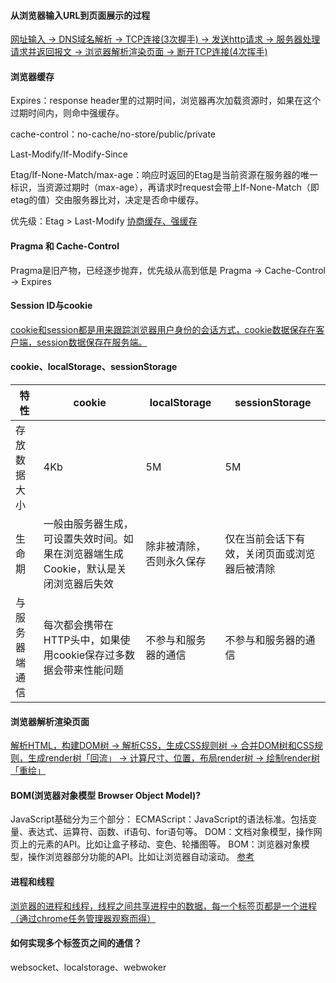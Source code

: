 #### 从浏览器输入URL到页面展示的过程
[网址输入 -> DNS域名解析 -> TCP连接(3次握手) -> 发送http请求 -> 服务器处理请求并返回报文 -> 浏览器解析渲染页面 -> 断开TCP连接(4次挥手)](https://juejin.cn/post/6844903784229896199)

#### 浏览器缓存
Expires：response header里的过期时间，浏览器再次加载资源时，如果在这个过期时间内，则命中强缓存。

cache-control：no-cache/no-store/public/private

Last-Modify/If-Modify-Since

Etag/If-None-Match/max-age：响应时返回的Etag是当前资源在服务器的唯一标识，当资源过期时（max-age），再请求时request会带上If-None-Match（即etag的值）交由服务器比对，决定是否命中缓存。

优先级：Etag > Last-Modify
[协商缓存、强缓存](https://www.kancloud.cn/freya001/interview/1749874)

#### Pragma 和 Cache-Control
Pragma是旧产物，已经逐步抛弃，优先级从高到低是 Pragma -> Cache-Control -> Expires

#### Session ID与cookie
[cookie和session都是用来跟踪浏览器用户身份的会话方式，cookie数据保存在客户端，session数据保存在服务端。](https://blog.csdn.net/chen13333336677/article/details/100939030)

#### cookie、localStorage、sessionStorage
| 特性 |  cookie   | localStorage  | sessionStorage  |
|  ----  | ----  | ----  | ----  |
| 存放数据大小  | 4Kb | 5M | 5M |
| 生命期  | 一般由服务器生成，可设置失效时间。如果在浏览器端生成Cookie，默认是关闭浏览器后失效 | 除非被清除，否则永久保存 | 仅在当前会话下有效，关闭页面或浏览器后被清除 |
| 与服务器端通信 | 每次都会携带在HTTP头中，如果使用cookie保存过多数据会带来性能问题 | 不参与和服务器的通信 | 不参与和服务器的通信 |

#### 浏览器解析渲染页面
[解析HTML，构建DOM树 -> 解析CSS，生成CSS规则树 -> 合并DOM树和CSS规则，生成render树「回流」 -> 计算尺寸、位置，布局render树 -> 绘制render树「重绘」](https://juejin.cn/post/6844903784229896199)

#### BOM(浏览器对象模型 Browser Object Model)?
JavaScript基础分为三个部分：
ECMAScript：JavaScript的语法标准。包括变量、表达式、运算符、函数、if语句、for语句等。
DOM：文档对象模型，操作网页上的元素的API。比如让盒子移动、变色、轮播图等。
BOM：浏览器对象模型，操作浏览器部分功能的API。比如让浏览器自动滚动。
[参考](https://www.cnblogs.com/liuafan/p/9523916.html)

#### 进程和线程
[浏览器的进程和线程，线程之间共享进程中的数据，每一个标签页都是一个进程（通过chrome任务管理器观察而得）](https://blog.poetries.top/browser-working-principle/guide/part1/lesson01.html#%E8%BF%9B%E7%A8%8B%E5%92%8C%E7%BA%BF%E7%A8%8B)


#### 如何实现多个标签页之间的通信？
websocket、localstorage、webwoker